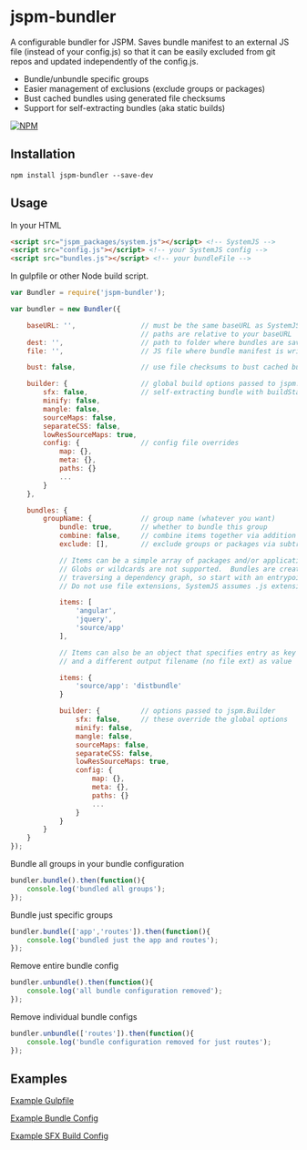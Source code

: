 # jspm-bundler

A configurable bundler for JSPM. Saves bundle manifest to an external JS file
(instead of your config.js) so that it can be easily excluded from git repos
and updated independently of the config.js.

* Bundle/unbundle specific groups
* Easier management of exclusions (exclude groups or packages)
* Bust cached bundles using generated file checksums
* Support for self-extracting bundles (aka static builds)

[![NPM](https://nodei.co/npm/jspm-bundler.png?downloads=true)](https://nodei.co/npm/jspm-bundler/)

## Installation

```
npm install jspm-bundler --save-dev
```

## Usage

In your HTML

```html
<script src="jspm_packages/system.js"></script> <!-- SystemJS -->
<script src="config.js"></script> <!-- your SystemJS config -->
<script src="bundles.js"></script> <!-- your bundleFile -->
```

In gulpfile or other Node build script.

```javascript
var Bundler = require('jspm-bundler');

var bundler = new Bundler({

    baseURL: '',                // must be the same baseURL as SystemJS
                                // paths are relative to your baseURL
    dest: '',                   // path to folder where bundles are saved
    file: '',                   // JS file where bundle manifest is written

    bust: false,                // use file checksums to bust cached bundles

    builder: {                  // global build options passed to jspm.Builder
        sfx: false,             // self-extracting bundle with buildStatic()
        minify: false,
        mangle: false,
        sourceMaps: false,
        separateCSS: false,
        lowResSourceMaps: true,
        config: {               // config file overrides
            map: {},
            meta: {},
            paths: {}
            ...
        }
    },

    bundles: {
        groupName: {            // group name (whatever you want)
            bundle: true,       // whether to bundle this group
            combine: false,     // combine items together via addition
            exclude: [],        // exclude groups or packages via subtraction

            // Items can be a simple array of packages and/or application files.
            // Globs or wildcards are not supported.  Bundles are created by
            // traversing a dependency graph, so start with an entrypoint.
            // Do not use file extensions, SystemJS assumes .js extensions.

            items: [
                'angular',
                'jquery',
                'source/app'
            ],

            // Items can also be an object that specifies entry as key
            // and a different output filename (no file ext) as value

            items: {
                'source/app': 'distbundle'
            }

            builder: {          // options passed to jspm.Builder
                sfx: false,     // these override the global options
                minify: false,
                mangle: false,
                sourceMaps: false,
                separateCSS: false,
                lowResSourceMaps: true,
                config: {
                    map: {},
                    meta: {},
                    paths: {}
                    ...
                }
            }
        }
    }
});
```

Bundle all groups in your bundle configuration

```javascript
bundler.bundle().then(function(){
    console.log('bundled all groups');
});
```

Bundle just specific groups

```javascript
bundler.bundle(['app','routes']).then(function(){
    console.log('bundled just the app and routes');
});
```

Remove entire bundle config

```javascript
bundler.unbundle().then(function(){
    console.log('all bundle configuration removed');
});
```

Remove individual bundle configs
```javascript
bundler.unbundle(['routes']).then(function(){
    console.log('bundle configuration removed for just routes');
});
```

## Examples

[Example Gulpfile](https://github.com/crstffr/jspm-bundler/blob/master/example/gulpfile.js)

[Example Bundle Config](https://github.com/crstffr/jspm-bundler/blob/master/example/bundle.config.js)

[Example SFX Build Config](https://github.com/crstffr/jspm-bundler/blob/master/example/build.sfx.config.js)

